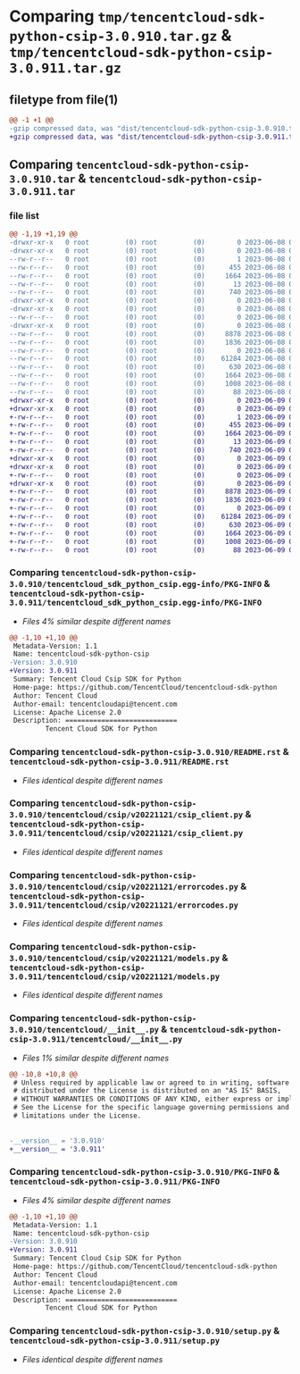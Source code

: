 # Comparing `tmp/tencentcloud-sdk-python-csip-3.0.910.tar.gz` & `tmp/tencentcloud-sdk-python-csip-3.0.911.tar.gz`

## filetype from file(1)

```diff
@@ -1 +1 @@
-gzip compressed data, was "dist/tencentcloud-sdk-python-csip-3.0.910.tar", last modified: Thu Jun  8 09:07:42 2023, max compression
+gzip compressed data, was "dist/tencentcloud-sdk-python-csip-3.0.911.tar", last modified: Fri Jun  9 02:16:37 2023, max compression
```

## Comparing `tencentcloud-sdk-python-csip-3.0.910.tar` & `tencentcloud-sdk-python-csip-3.0.911.tar`

### file list

```diff
@@ -1,19 +1,19 @@
-drwxr-xr-x   0 root         (0) root         (0)        0 2023-06-08 09:07:42.000000 tencentcloud-sdk-python-csip-3.0.910/
-drwxr-xr-x   0 root         (0) root         (0)        0 2023-06-08 09:07:42.000000 tencentcloud-sdk-python-csip-3.0.910/tencentcloud_sdk_python_csip.egg-info/
--rw-r--r--   0 root         (0) root         (0)        1 2023-06-08 09:07:42.000000 tencentcloud-sdk-python-csip-3.0.910/tencentcloud_sdk_python_csip.egg-info/dependency_links.txt
--rw-r--r--   0 root         (0) root         (0)      455 2023-06-08 09:07:42.000000 tencentcloud-sdk-python-csip-3.0.910/tencentcloud_sdk_python_csip.egg-info/SOURCES.txt
--rw-r--r--   0 root         (0) root         (0)     1664 2023-06-08 09:07:42.000000 tencentcloud-sdk-python-csip-3.0.910/tencentcloud_sdk_python_csip.egg-info/PKG-INFO
--rw-r--r--   0 root         (0) root         (0)       13 2023-06-08 09:07:42.000000 tencentcloud-sdk-python-csip-3.0.910/tencentcloud_sdk_python_csip.egg-info/top_level.txt
--rw-r--r--   0 root         (0) root         (0)      740 2023-06-08 09:07:42.000000 tencentcloud-sdk-python-csip-3.0.910/README.rst
-drwxr-xr-x   0 root         (0) root         (0)        0 2023-06-08 09:07:42.000000 tencentcloud-sdk-python-csip-3.0.910/tencentcloud/
-drwxr-xr-x   0 root         (0) root         (0)        0 2023-06-08 09:07:42.000000 tencentcloud-sdk-python-csip-3.0.910/tencentcloud/csip/
--rw-r--r--   0 root         (0) root         (0)        0 2023-06-08 09:07:42.000000 tencentcloud-sdk-python-csip-3.0.910/tencentcloud/csip/__init__.py
-drwxr-xr-x   0 root         (0) root         (0)        0 2023-06-08 09:07:42.000000 tencentcloud-sdk-python-csip-3.0.910/tencentcloud/csip/v20221121/
--rw-r--r--   0 root         (0) root         (0)     8878 2023-06-08 09:07:42.000000 tencentcloud-sdk-python-csip-3.0.910/tencentcloud/csip/v20221121/csip_client.py
--rw-r--r--   0 root         (0) root         (0)     1836 2023-06-08 09:07:42.000000 tencentcloud-sdk-python-csip-3.0.910/tencentcloud/csip/v20221121/errorcodes.py
--rw-r--r--   0 root         (0) root         (0)        0 2023-06-08 09:07:42.000000 tencentcloud-sdk-python-csip-3.0.910/tencentcloud/csip/v20221121/__init__.py
--rw-r--r--   0 root         (0) root         (0)    61284 2023-06-08 09:07:42.000000 tencentcloud-sdk-python-csip-3.0.910/tencentcloud/csip/v20221121/models.py
--rw-r--r--   0 root         (0) root         (0)      630 2023-06-08 09:07:42.000000 tencentcloud-sdk-python-csip-3.0.910/tencentcloud/__init__.py
--rw-r--r--   0 root         (0) root         (0)     1664 2023-06-08 09:07:42.000000 tencentcloud-sdk-python-csip-3.0.910/PKG-INFO
--rw-r--r--   0 root         (0) root         (0)     1008 2023-06-08 09:07:42.000000 tencentcloud-sdk-python-csip-3.0.910/setup.py
--rw-r--r--   0 root         (0) root         (0)       88 2023-06-08 09:07:42.000000 tencentcloud-sdk-python-csip-3.0.910/setup.cfg
+drwxr-xr-x   0 root         (0) root         (0)        0 2023-06-09 02:16:37.000000 tencentcloud-sdk-python-csip-3.0.911/
+drwxr-xr-x   0 root         (0) root         (0)        0 2023-06-09 02:16:37.000000 tencentcloud-sdk-python-csip-3.0.911/tencentcloud_sdk_python_csip.egg-info/
+-rw-r--r--   0 root         (0) root         (0)        1 2023-06-09 02:16:37.000000 tencentcloud-sdk-python-csip-3.0.911/tencentcloud_sdk_python_csip.egg-info/dependency_links.txt
+-rw-r--r--   0 root         (0) root         (0)      455 2023-06-09 02:16:37.000000 tencentcloud-sdk-python-csip-3.0.911/tencentcloud_sdk_python_csip.egg-info/SOURCES.txt
+-rw-r--r--   0 root         (0) root         (0)     1664 2023-06-09 02:16:37.000000 tencentcloud-sdk-python-csip-3.0.911/tencentcloud_sdk_python_csip.egg-info/PKG-INFO
+-rw-r--r--   0 root         (0) root         (0)       13 2023-06-09 02:16:37.000000 tencentcloud-sdk-python-csip-3.0.911/tencentcloud_sdk_python_csip.egg-info/top_level.txt
+-rw-r--r--   0 root         (0) root         (0)      740 2023-06-09 02:16:37.000000 tencentcloud-sdk-python-csip-3.0.911/README.rst
+drwxr-xr-x   0 root         (0) root         (0)        0 2023-06-09 02:16:37.000000 tencentcloud-sdk-python-csip-3.0.911/tencentcloud/
+drwxr-xr-x   0 root         (0) root         (0)        0 2023-06-09 02:16:37.000000 tencentcloud-sdk-python-csip-3.0.911/tencentcloud/csip/
+-rw-r--r--   0 root         (0) root         (0)        0 2023-06-09 02:16:37.000000 tencentcloud-sdk-python-csip-3.0.911/tencentcloud/csip/__init__.py
+drwxr-xr-x   0 root         (0) root         (0)        0 2023-06-09 02:16:37.000000 tencentcloud-sdk-python-csip-3.0.911/tencentcloud/csip/v20221121/
+-rw-r--r--   0 root         (0) root         (0)     8878 2023-06-09 02:16:37.000000 tencentcloud-sdk-python-csip-3.0.911/tencentcloud/csip/v20221121/csip_client.py
+-rw-r--r--   0 root         (0) root         (0)     1836 2023-06-09 02:16:37.000000 tencentcloud-sdk-python-csip-3.0.911/tencentcloud/csip/v20221121/errorcodes.py
+-rw-r--r--   0 root         (0) root         (0)        0 2023-06-09 02:16:37.000000 tencentcloud-sdk-python-csip-3.0.911/tencentcloud/csip/v20221121/__init__.py
+-rw-r--r--   0 root         (0) root         (0)    61284 2023-06-09 02:16:37.000000 tencentcloud-sdk-python-csip-3.0.911/tencentcloud/csip/v20221121/models.py
+-rw-r--r--   0 root         (0) root         (0)      630 2023-06-09 02:16:37.000000 tencentcloud-sdk-python-csip-3.0.911/tencentcloud/__init__.py
+-rw-r--r--   0 root         (0) root         (0)     1664 2023-06-09 02:16:37.000000 tencentcloud-sdk-python-csip-3.0.911/PKG-INFO
+-rw-r--r--   0 root         (0) root         (0)     1008 2023-06-09 02:16:37.000000 tencentcloud-sdk-python-csip-3.0.911/setup.py
+-rw-r--r--   0 root         (0) root         (0)       88 2023-06-09 02:16:37.000000 tencentcloud-sdk-python-csip-3.0.911/setup.cfg
```

### Comparing `tencentcloud-sdk-python-csip-3.0.910/tencentcloud_sdk_python_csip.egg-info/PKG-INFO` & `tencentcloud-sdk-python-csip-3.0.911/tencentcloud_sdk_python_csip.egg-info/PKG-INFO`

 * *Files 4% similar despite different names*

```diff
@@ -1,10 +1,10 @@
 Metadata-Version: 1.1
 Name: tencentcloud-sdk-python-csip
-Version: 3.0.910
+Version: 3.0.911
 Summary: Tencent Cloud Csip SDK for Python
 Home-page: https://github.com/TencentCloud/tencentcloud-sdk-python
 Author: Tencent Cloud
 Author-email: tencentcloudapi@tencent.com
 License: Apache License 2.0
 Description: ============================
         Tencent Cloud SDK for Python
```

### Comparing `tencentcloud-sdk-python-csip-3.0.910/README.rst` & `tencentcloud-sdk-python-csip-3.0.911/README.rst`

 * *Files identical despite different names*

### Comparing `tencentcloud-sdk-python-csip-3.0.910/tencentcloud/csip/v20221121/csip_client.py` & `tencentcloud-sdk-python-csip-3.0.911/tencentcloud/csip/v20221121/csip_client.py`

 * *Files identical despite different names*

### Comparing `tencentcloud-sdk-python-csip-3.0.910/tencentcloud/csip/v20221121/errorcodes.py` & `tencentcloud-sdk-python-csip-3.0.911/tencentcloud/csip/v20221121/errorcodes.py`

 * *Files identical despite different names*

### Comparing `tencentcloud-sdk-python-csip-3.0.910/tencentcloud/csip/v20221121/models.py` & `tencentcloud-sdk-python-csip-3.0.911/tencentcloud/csip/v20221121/models.py`

 * *Files identical despite different names*

### Comparing `tencentcloud-sdk-python-csip-3.0.910/tencentcloud/__init__.py` & `tencentcloud-sdk-python-csip-3.0.911/tencentcloud/__init__.py`

 * *Files 1% similar despite different names*

```diff
@@ -10,8 +10,8 @@
 # Unless required by applicable law or agreed to in writing, software
 # distributed under the License is distributed on an "AS IS" BASIS,
 # WITHOUT WARRANTIES OR CONDITIONS OF ANY KIND, either express or implied.
 # See the License for the specific language governing permissions and
 # limitations under the License.
 
 
-__version__ = '3.0.910'
+__version__ = '3.0.911'
```

### Comparing `tencentcloud-sdk-python-csip-3.0.910/PKG-INFO` & `tencentcloud-sdk-python-csip-3.0.911/PKG-INFO`

 * *Files 4% similar despite different names*

```diff
@@ -1,10 +1,10 @@
 Metadata-Version: 1.1
 Name: tencentcloud-sdk-python-csip
-Version: 3.0.910
+Version: 3.0.911
 Summary: Tencent Cloud Csip SDK for Python
 Home-page: https://github.com/TencentCloud/tencentcloud-sdk-python
 Author: Tencent Cloud
 Author-email: tencentcloudapi@tencent.com
 License: Apache License 2.0
 Description: ============================
         Tencent Cloud SDK for Python
```

### Comparing `tencentcloud-sdk-python-csip-3.0.910/setup.py` & `tencentcloud-sdk-python-csip-3.0.911/setup.py`

 * *Files identical despite different names*

